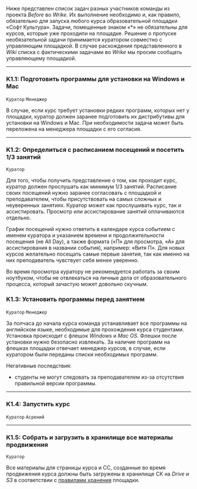 Ниже представлен список задач разных участников команды из проекта *Before* во *Wrike*. Их выполнение необходимо и, как правило, обязательно для запуска любого курса образовательной площадки «Софт Культура». Задачи, помещенные знаком «\*» не обязательны для курсов, которые уже проходили на площадке. Решение о пропуске необязательной задачи принимается куратором совместно с управляющим площадкой. В случае расхождения представленного в *Wiki* списка с фактическими задачами во *Wrike* мы просим сообщать управляющему площадкой.

***

### K1.1: Подготовить программы для установки на Windows и Mac
`Куратор` `Менеджер`

В случае, если курс требует установки редких программ, которых нет у площадки, куратор должен заранее подготовить их дистрибутивы для установки на Windows и Mac. При необходимости задача может быть переложена на менеджера площадки с его согласия.

***

### K1.2: Определиться с расписанием посещений и&nbsp;посетить 1/3 занятий
`Куратор`

Для того, чтобы получить представление о том, как проходит курс, куратор должен прослушать как минимум 1/3 занятий. Расписание своих посещений нужно заранее согласовать с площадкой и преподавателем, чтобы присутствовать на самых сложных и неуверенных занятиях. Куратор может как прослушивать курс, так и ассистировать. Просмотр или ассистирование занятий оплачиваются отдельно.

График посещений нужно ответить в календаре курса событием с именем куратора и указанием времени и продолжительности посещения (не All Day), а также формата («П» для просмотра, «А» для ассистирования в названии события), например: «Витя П». Для новых курсов желательно посещать самые первые занятия, так как именно на них преподаватель чувствует себя менее уверенно.

Во время просмотра куратору не рекомендуется работать за своим ноутбуком, чтобы не отвлекаться на личные дела от образовательного процесса, который зачастую может довольно скучным.


### K1.3: Установить программы перед занятием
`Куратор` `Менеджер`

За полчаса до начала курса команда устанавливает все программы на английском языке, необходимые для прохождения курса студентами. Установка происходит с флешок *Windows* и *Mac OS*. Флешки после установки нужно безопасно извлекать. За наличие программ на флешках площадки отвечает менеджер курсов, в случае, если куратором были переданы списки необходимых программ.

Негативные последствия:

* студенты не могут следовать за преподавателем из-за отсутствия правильной версии программы.

***

### K1.4: Запустить курс
`Куратор` `Асрений`

***

### K1.5: Собрать и загрузить в хранилище все материалы продвижения
`Куратор`

Все материалы для страницы курса и СС, созданные во время продвижения курса должны быть загружены в хранилище СК на *Drive* и *S3* в соответствии с [правилами хранения](???) площадки.
